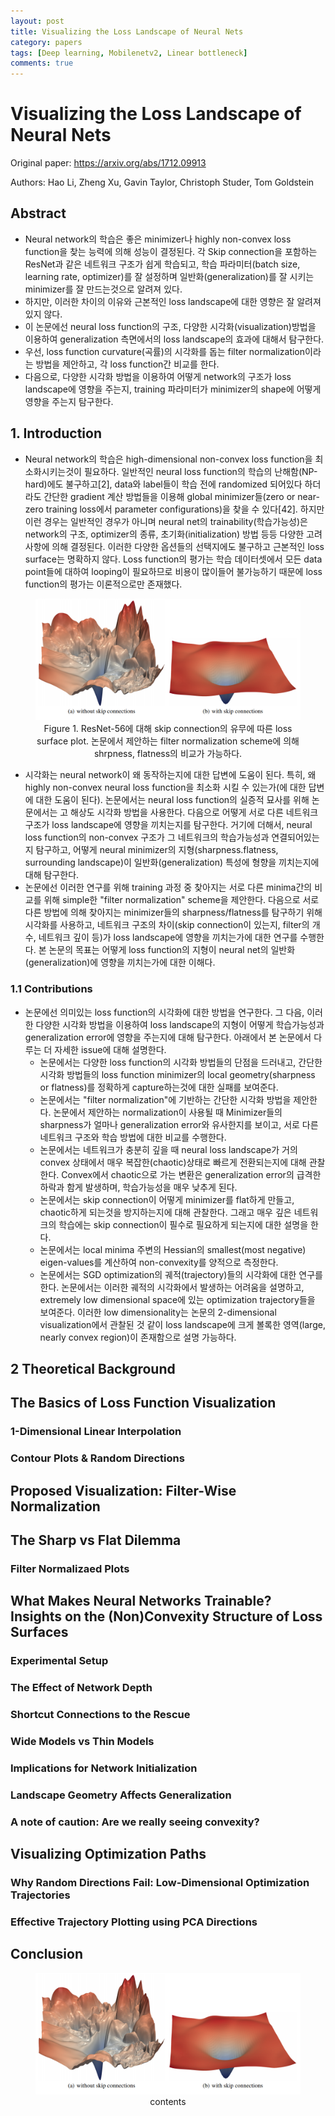 ```yaml
---
layout: post
title: Visualizing the Loss Landscape of Neural Nets
category: papers
tags: [Deep learning, Mobilenetv2, Linear bottleneck]
comments: true
---
```


# Visualizing the Loss Landscape of Neural Nets

Original paper: https://arxiv.org/abs/1712.09913

Authors: Hao Li, Zheng Xu, Gavin Taylor, Christoph Studer, Tom Goldstein

## Abstract
- Neural network의 학습은 좋은 minimizer나 highly non-convex loss function을 찾는 능력에 의해 성능이 결정된다. 각 Skip connection을 포함하는 ResNet과 같은 네트워크 구조가 쉽게 학습되고, 학습 파라미터(batch size, learning rate, optimizer)를 잘 설정하며 일반화(generalization)를 잘 시키는 minimizer를 잘 만드는것으로 알려져 있다.
- 하지만, 이러한 차이의 이유와 근본적인 loss landscape에 대한 영향은 잘 알려져 있지 않다.
- 이 논문에선 neural loss function의 구조, 다양한 시각화(visualization)방법을 이용하여 generalization 측면에서의 loss landscape의 효과에 대해서 탐구한다.
- 우선, loss function curvature(곡률)의 시각화를 돕는 filter normalization이라는 방법을 제안하고, 각 loss function간 비교를 한다.
- 다음으로, 다양한 시각화 방법을 이용하여 어떻게 network의 구조가 loss landscape에 영향을 주는지, training 파라미터가 minimizer의 shape에 어떻게 영향을 주는지 탐구한다.

## 1. Introduction
- Neural network의 학습은 high-dimensional non-convex loss function을 최소화시키는것이 필요하다. 일반적인 neural loss function의 학습의 난해함(NP-hard)에도 불구하고[2], data와 label들이 학습 전에 randomized 되어있다 하더라도 간단한 gradient 계산 방법들을 이용해 global minimizer들(zero or near-zero training loss에서 parameter configurations)을 찾을 수 있다[42]. 하지만 이런 경우는 일반적인 경우가 아니며 neural net의 trainability(학습가능성)은 network의 구조, optimizer의 종류, 초기화(initialization) 방법 등등 다양한 고려사항에 의해 결정된다. 이러한 다양한 옵션들의 선택지에도 불구하고 근본적인 loss surface는 명확하지 않다. Loss function의 평가는 학습 데이터셋에서 모든 data point들에 대하여 looping이 필요하므로 비용이 많이들어 불가능하기 때문에 loss function의 평가는 이론적으로만 존재했다.

<center>
<figure>
<img src="/assets/post_img/papers/2019-02-21-Vis_Loss_NN/fig1.PNG" alt="views">
<figcaption>Figure 1. ResNet-56에 대해 skip connection의 유무에 따른 loss surface plot. 논문에서 제안하는 filter normalization scheme에 의해 shrpness, flatness의 비교가 가능하다.</figcaption>
</figure>
</center>

- 시각화는 neural network이 왜 동작하는지에 대한 답변에 도움이 된다. 특히, 왜 highly non-convex neural loss function을 최소화 시킬 수 있는가(에 대한 답변에 대한 도움이 된다). 논문에서는 neural loss function의 실증적 묘사를 위해 논문에서는 고 해상도 시각화 방법을 사용한다. 다음으로 어떻게 서로 다른 네트워크 구조가 loss landscape에 영향을 끼치는지를 탐구한다. 거기에 더해서, neural loss function의 non-convex 구조가 그 네트워크의 학습가능성과 연결되어있는지 탐구하고, 어떻게 neural minimizer의 지형(sharpness.flatness, surrounding landscape)이 일반화(generalization) 특성에 형향을 끼치는지에 대해 탐구한다.
- 논문에선 이러한 연구를 위해 training 과정 중 찾아지는 서로 다른 minima간의 비교를 위해 simple한 "filter normalization" scheme을 제안한다. 다음으로 서로 다른 방법에 의해 찾아지는 minimizer들의 sharpness/flatness를 탐구하기 위해 시각화를 사용하고, 네트워크 구조의 차이(skip connection이 있는지, filter의 개수, 네트워크 깊이 등)가 loss landscape에 영향을 끼치는가에 대한 연구를 수행한다. 본 논문의 목표는 어떻게 loss function의 지형이 neural net의 일반화(generalization)에 영향을 끼치는가에 대한 이해다.

### 1.1 Contributions
- 논문에선 의미있는 loss function의 시각화에 대한 방법을 연구한다. 그 다음, 이러한 다양한 시각화 방법을 이용하여 loss landscape의 지형이 어떻게 학습가능성과 generalization error에 영향을 주는지에 대해 탐구한다. 아래에서 본 논문에서 다루는 더 자세한 issue에 대해 설명한다.
  - 논문에서는 다양한 loss function의 시각화 방법들의 단점을 드러내고, 간단한 시각화 방법들의 loss function minimizer의 local geometry(sharpness or flatness)를 정확하게 capture하는것에 대한 실패를 보여준다.
  - 논문에서는 "filter normalization"에 기반하는 간단한 시각화 방법을 제안한다. 논문에서 제안하는 normalization이 사용될 때 Minimizer들의 sharpness가 얼마나 generalization error와 유사한지를 보이고, 서로 다른 네트워크 구조와 학습 방법에 대한 비교를 수행한다.
  - 논문에서는 네트워크가 충분히 깊을 때 neural loss landscape가 거의 convex 상태에서 매우 복잡한(chaotic)상태로 빠르게 전환되는지에 대해 관찰한다. Convex에서 chaotic으로 가는 변환은 generalization error의 급격한 하락과 함게 발생하며, 학습가능성을 매우 낮추게 된다.
  - 논문에서는 skip connection이 어떻게 minimizer를 flat하게 만들고, chaotic하게 되는것을 방지하는지에 대해 관찰한다. 그래고 매우 깊은 네트워크의 학습에는 skip connection이 필수로 필요하게 되는지에 대한 설명을 한다.
  - 논문에서는 local minima 주변의 Hessian의 smallest(most negative) eigen-values를 계산하여 non-convexity를 양적으로 측정한다.
  - 논문에서는 SGD optimization의 궤적(trajectory)들의 시각화에 대한 연구를 한다. 논문에서는 이러한 궤적의 시각화에서 발생하는 어려움을 설명하고, extremely low dimensional space에 있는 optimization trajectory들을 보여준다. 이러한 low dimensionality는 논문의 2-dimensional visualization에서 관찰된 것 같이 loss landscape에 크게 볼록한 영역(large, nearly convex region)이 존재함으로 설명 가능하다.

## 2 Theoretical Background

## The Basics of Loss Function Visualization

### 1-Dimensional Linear Interpolation

### Contour Plots & Random Directions

## Proposed Visualization: Filter-Wise Normalization

## The Sharp vs Flat Dilemma

### Filter Normalizaed Plots

## What Makes Neural Networks Trainable? Insights on the (Non)Convexity Structure of Loss Surfaces

### Experimental Setup

### The Effect of Network Depth

### Shortcut Connections to the Rescue

### Wide Models vs Thin Models

### Implications for Network Initialization

### Landscape Geometry Affects Generalization

### A note of caution: Are we really seeing convexity?

## Visualizing Optimization Paths

### Why Random Directions Fail: Low-Dimensional Optimization Trajectories

### Effective Trajectory Plotting using PCA Directions

## Conclusion

<center>
<figure>
<img src="/assets/post_img/papers/2019-02-21-Vis_Loss_NN/fig1.png" alt="views">
<figcaption>contents</figcaption>
</figure>
</center>
